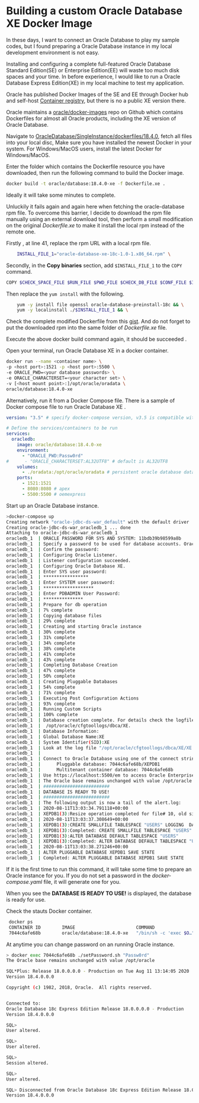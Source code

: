 # Building a custom Oracle Database XE Docker Image

In these days, I want to connect an Oracle Database to play my sample codes, but I found preparing a Oracle Database instance in my local development environment is not easy.

Installing and configuring a complete full-featured Oracle Database Standard Edition(SE) or Enterprise Edition(EE) will waste too much disk spaces and your time. In before experience, I would like to run a Oracle Database Express Edition(XE) in my local machine to test my application.

Oracle has published Docker Images of the  SE and EE  through Docker hub and self-host [Container registry](https://container-registry.oracle.com/), but there is no a public XE version there.

Oracle maintains a [oracle/docker-images](https://github.com/oracle/docker-images/) repo on Github which contains Dockerfiles for almost all Oracle products, including the XE  version of Oracle Database.

Navigate to [OracleDatabase/SingleInstance/dockerfiles/18.4.0](https://github.com/oracle/docker-images/tree/master/OracleDatabase/SingleInstance/dockerfiles/18.4.0), fetch all files into your local disc, Make sure you have installed the newest Docker in your system.  For Windows/MacOS users, install the latest Docker for Windows/MacOS.

Enter the folder which contains the Dockerfile resource you have downloaded, then run the following command to build the Docker image.

```bash
docker build -t oracle/database:18.4.0-xe -f Dockerfile.xe .
```

Ideally it will take some minutes to complete.

Unluckily it fails again and again here  when fetching the oracle-database rpm file.  To overcome this barrier, I decide to download the rpm file manually using an external download tool, then perform a small modification on the original *Dockerfile.xe* to make it install the local rpm instead of the remote one.

Firstly , at line 41, replace the rpm URL with a local rpm file.

```bash
    INSTALL_FILE_1="oracle-database-xe-18c-1.0-1.x86_64.rpm" \
```

Secondly, in the **Copy binaries** section, add `$INSTALL_FILE_1` to the `COPY` command.

```bash
COPY $CHECK_SPACE_FILE $RUN_FILE $PWD_FILE $CHECK_DB_FILE $CONF_FILE $INSTALL_FILE_1 $INSTALL_DIR/
```

Then replace the `yum install` with the following.

```bash
    yum -y install file openssl oracle-database-preinstall-18c && \
    yum -y localinstall ./$INSTALL_FILE_1 && \
```

Check the complete modified Dockerfile from this [gist](https://gist.github.com/hantsy/57ed22ea775763ceceaebaa01182592b). And do not forget to put the downloaded rpm into the same folder of *Dockerfile.xe* file.

Execute the above docker build command again, it should be succeeded .

Open your terminal, run Oracle Database XE in a docker container.

```bash
docker run --name <container name> \
-p <host port>:1521 -p <host port>:5500 \
-e ORACLE_PWD=<your database passwords> \
-e ORACLE_CHARACTERSET=<your character set> \
-v [<host mount point>:]/opt/oracle/oradata \
oracle/database:18.4.0-xe
```

Alternatively, run it from a Docker Compose file. There is a sample of Docker compose file to run Oracle Database XE .

```yaml
version: "3.5" # specify docker-compose version, v3.5 is compatible with docker 17.12.0+

# Define the services/containers to be run
services:
  oracledb:
    image: oracle/database:18.4.0-xe
    environment:
      - "ORACLE_PWD:Passw0rd"
#      - "ORACLE_CHARACTERSET:AL32UTF8" # default is AL32UTF8
    volumes:
      - ./oradata:/opt/oracle/oradata # persistent oracle database data.
    ports:
      - 1521:1521 
      - 8080:8080 # apex
      - 5500:5500 # oemexpress
```

Start up an Oracle Database instance.

```bash
>docker-compose up
Creating network "oracle-jdbc-ds-war_default" with the default driver
Creating oracle-jdbc-ds-war_oracledb_1 ... done
Attaching to oracle-jdbc-ds-war_oracledb_1
oracledb_1  | ORACLE PASSWORD FOR SYS AND SYSTEM: 11bdb39b98599a8b
oracledb_1  | Specify a password to be used for database accounts. Oracle recommends that the password entered should be at least 8 characters in length, contain at least 1 uppercase character, 1 lower case character and 1 digit [0-9]. Note that the same password will be used for SYS, SYSTEM and PDBADMIN accounts:
oracledb_1  | Confirm the password:
oracledb_1  | Configuring Oracle Listener.
oracledb_1  | Listener configuration succeeded.
oracledb_1  | Configuring Oracle Database XE.
oracledb_1  | Enter SYS user password:
oracledb_1  | *****************
oracledb_1  | Enter SYSTEM user password:
oracledb_1  | *******************
oracledb_1  | Enter PDBADMIN User Password:
oracledb_1  | ***************
oracledb_1  | Prepare for db operation
oracledb_1  | 7% complete
oracledb_1  | Copying database files
oracledb_1  | 29% complete
oracledb_1  | Creating and starting Oracle instance
oracledb_1  | 30% complete
oracledb_1  | 31% complete
oracledb_1  | 34% complete
oracledb_1  | 38% complete
oracledb_1  | 41% complete
oracledb_1  | 43% complete
oracledb_1  | Completing Database Creation
oracledb_1  | 47% complete
oracledb_1  | 50% complete
oracledb_1  | Creating Pluggable Databases
oracledb_1  | 54% complete
oracledb_1  | 71% complete
oracledb_1  | Executing Post Configuration Actions
oracledb_1  | 93% complete
oracledb_1  | Running Custom Scripts
oracledb_1  | 100% complete
oracledb_1  | Database creation complete. For details check the logfiles at:
oracledb_1  |  /opt/oracle/cfgtoollogs/dbca/XE.
oracledb_1  | Database Information:
oracledb_1  | Global Database Name:XE
oracledb_1  | System Identifier(SID):XE
oracledb_1  | Look at the log file "/opt/oracle/cfgtoollogs/dbca/XE/XE.log" for further details.
oracledb_1  |
oracledb_1  | Connect to Oracle Database using one of the connect strings:
oracledb_1  |      Pluggable database: 7044c6afe68b/XEPDB1
oracledb_1  |      Multitenant container database: 7044c6afe68b
oracledb_1  | Use https://localhost:5500/em to access Oracle Enterprise Manager for Oracle Database XE
oracledb_1  | The Oracle base remains unchanged with value /opt/oracle
oracledb_1  | #########################
oracledb_1  | DATABASE IS READY TO USE!
oracledb_1  | #########################
oracledb_1  | The following output is now a tail of the alert.log:
oracledb_1  | 2020-08-11T13:03:34.791118+00:00
oracledb_1  | XEPDB1(3):Resize operation completed for file# 10, old size 358400K, new size 368640K
oracledb_1  | 2020-08-11T13:03:37.308649+00:00
oracledb_1  | XEPDB1(3):CREATE SMALLFILE TABLESPACE "USERS" LOGGING  DATAFILE  '/opt/oracle/oradata/XE/XEPDB1/users01.dbf' SIZE 5M REUSE AUTOEXTEND ON NEXT  1280K MAXSIZE UNLIMITED  EXTENT MANAGEMENT LOCAL  SEGMENT SPACE MANAGEMENT  AUTO
oracledb_1  | XEPDB1(3):Completed: CREATE SMALLFILE TABLESPACE "USERS" LOGGING  DATAFILE  '/opt/oracle/oradata/XE/XEPDB1/users01.dbf' SIZE 5M REUSE AUTOEXTEND ON NEXT  1280K MAXSIZE UNLIMITED  EXTENT MANAGEMENT LOCAL  SEGMENT SPACE MANAGEMENT  AUTO
oracledb_1  | XEPDB1(3):ALTER DATABASE DEFAULT TABLESPACE "USERS"
oracledb_1  | XEPDB1(3):Completed: ALTER DATABASE DEFAULT TABLESPACE "USERS"
oracledb_1  | 2020-08-11T13:03:38.271246+00:00
oracledb_1  | ALTER PLUGGABLE DATABASE XEPDB1 SAVE STATE
oracledb_1  | Completed: ALTER PLUGGABLE DATABASE XEPDB1 SAVE STATE
```
If it is the first time to run this command, it will take some time to prepare an Oracle instance for you. If you do not set a  password in the *docker-compose.yaml* file, it will generate one for you. 

When you see the **DATABASE IS READY TO USE!** is displayed, the database is ready for use.

Check the stauts Docker container.

```bash
 docker ps
 CONTAINER ID        IMAGE                       COMMAND                  CREATED             STATUS                    PORTS                              NAMES
 7044c6afe68b        oracle/database:18.4.0-xe   "/bin/sh -c 'exec $O…"   12 minutes ago      Up 12 minutes (healthy)   0.0.0.0:1521->1521/tcp, 0.0.0.0:5500->5500/tcp, 0.0.0.0:8080->8080/tcp   oracle-jdbc-ds-war_oracledb_1
```

At anytime you can change password on an running Oracle instance.

```bash
> docker exec 7044c6afe68b ./setPassword.sh "Passw0rd"
The Oracle base remains unchanged with value /opt/oracle

SQL*Plus: Release 18.0.0.0.0 - Production on Tue Aug 11 13:14:05 2020
Version 18.4.0.0.0

Copyright (c) 1982, 2018, Oracle.  All rights reserved.


Connected to:
Oracle Database 18c Express Edition Release 18.0.0.0.0 - Production
Version 18.4.0.0.0

SQL>
User altered.

SQL>
User altered.

SQL>
Session altered.

SQL>
User altered.

SQL> Disconnected from Oracle Database 18c Express Edition Release 18.0.0.0.0 - Production
Version 18.4.0.0.0
```
